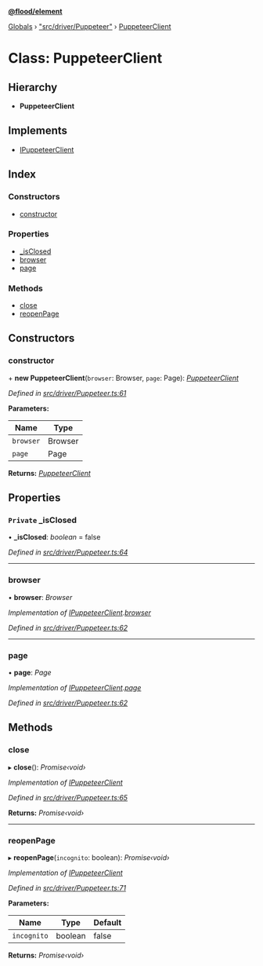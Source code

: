 **[@flood/element](../README.md)**

[Globals](../globals.md) › ["src/driver/Puppeteer"](../modules/_src_driver_puppeteer_.md) › [PuppeteerClient](_src_driver_puppeteer_.puppeteerclient.md)

# Class: PuppeteerClient

## Hierarchy

* **PuppeteerClient**

## Implements

* [IPuppeteerClient](../interfaces/_src_driver_puppeteer_.ipuppeteerclient.md)

## Index

### Constructors

* [constructor](_src_driver_puppeteer_.puppeteerclient.md#constructor)

### Properties

* [_isClosed](_src_driver_puppeteer_.puppeteerclient.md#private-_isclosed)
* [browser](_src_driver_puppeteer_.puppeteerclient.md#browser)
* [page](_src_driver_puppeteer_.puppeteerclient.md#page)

### Methods

* [close](_src_driver_puppeteer_.puppeteerclient.md#close)
* [reopenPage](_src_driver_puppeteer_.puppeteerclient.md#reopenpage)

## Constructors

###  constructor

\+ **new PuppeteerClient**(`browser`: Browser, `page`: Page): *[PuppeteerClient](_src_driver_puppeteer_.puppeteerclient.md)*

*Defined in [src/driver/Puppeteer.ts:61](https://github.com/flood-io/element/blob/d9c12d9/packages/element/src/driver/Puppeteer.ts#L61)*

**Parameters:**

Name | Type |
------ | ------ |
`browser` | Browser |
`page` | Page |

**Returns:** *[PuppeteerClient](_src_driver_puppeteer_.puppeteerclient.md)*

## Properties

### `Private` _isClosed

• **_isClosed**: *boolean* = false

*Defined in [src/driver/Puppeteer.ts:64](https://github.com/flood-io/element/blob/d9c12d9/packages/element/src/driver/Puppeteer.ts#L64)*

___

###  browser

• **browser**: *Browser*

*Implementation of [IPuppeteerClient](../interfaces/_src_driver_puppeteer_.ipuppeteerclient.md).[browser](../interfaces/_src_driver_puppeteer_.ipuppeteerclient.md#browser)*

*Defined in [src/driver/Puppeteer.ts:62](https://github.com/flood-io/element/blob/d9c12d9/packages/element/src/driver/Puppeteer.ts#L62)*

___

###  page

• **page**: *Page*

*Implementation of [IPuppeteerClient](../interfaces/_src_driver_puppeteer_.ipuppeteerclient.md).[page](../interfaces/_src_driver_puppeteer_.ipuppeteerclient.md#page)*

*Defined in [src/driver/Puppeteer.ts:62](https://github.com/flood-io/element/blob/d9c12d9/packages/element/src/driver/Puppeteer.ts#L62)*

## Methods

###  close

▸ **close**(): *Promise‹void›*

*Implementation of [IPuppeteerClient](../interfaces/_src_driver_puppeteer_.ipuppeteerclient.md)*

*Defined in [src/driver/Puppeteer.ts:65](https://github.com/flood-io/element/blob/d9c12d9/packages/element/src/driver/Puppeteer.ts#L65)*

**Returns:** *Promise‹void›*

___

###  reopenPage

▸ **reopenPage**(`incognito`: boolean): *Promise‹void›*

*Implementation of [IPuppeteerClient](../interfaces/_src_driver_puppeteer_.ipuppeteerclient.md)*

*Defined in [src/driver/Puppeteer.ts:71](https://github.com/flood-io/element/blob/d9c12d9/packages/element/src/driver/Puppeteer.ts#L71)*

**Parameters:**

Name | Type | Default |
------ | ------ | ------ |
`incognito` | boolean | false |

**Returns:** *Promise‹void›*